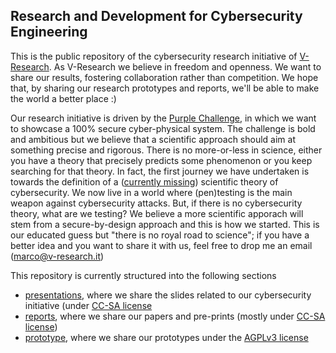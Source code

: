 ## Research and Development for Cybersecurity Engineering
This is the public repository of the cybersecurity research initiative of [V-Research](http://v-research.it).
As V-Research we believe in freedom and openness. 
We want to share our results, fostering collaboration rather than competition. 
We hope that, by sharing our research prototypes and reports, we'll be able to make the world a better place :)

Our research initiative is driven by the [Purple Challenge](http://v-research.it/purplechallenge), in which we want to 
showcase a 100% secure cyber-physical system. The challenge is bold and ambitious but
we believe that a scientific approach should aim at something precise and rigorous. 
There is no more-or-less in science, either you have a theory that precisely predicts
some phenomenon or you keep searching for that theory. In fact, the first journey
we have undertaken is towards the definition of a ([currently missing](https://www.usenix.org/conference/usenixsecurity16/technical-sessions/presentation/herley)) scientific theory of cybersecurity.
We now live in a world where (pen)testing is the main weapon against cybersecurity attacks.
But, if there is no cybersecurity theory, what are we testing? We believe a more scientific 
apporach will stem from a secure-by-design approach and this is how we started.
This is our educated guess but "there is no royal road to science"; if you have a better idea and you 
want to share it with us, feel free to drop me an email (marco@v-research.it)

This repository is currently structured into the following sections
- [presentations](./presentations), where we share the slides related to our cybersecurity initiative (under [CC-SA license](./presentations/LICENSE.md)
- [reports](./reports), where we share our papers and pre-prints (mostly under [CC-SA license](./presentations/LICENSE.md))
- [prototype](./prototypes), where we share our prototypes under the [AGPLv3 license](./reports/LICENSE.md)

